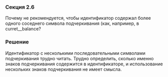 ### Секция 2.6

Почему не рекомендуется, чтобы идентификатор содержал более одного соседнего символа подчеркивания (как, например, в curret__balance?

### Решение

Идентификатор с несколькими последовательными символами подчеркивания трудно читать. Трудно определить, сколько именно знаков подчеркивания содержится в идентификаторе,
и использование нескольких знаков подчеркивания не имеет смысла.
